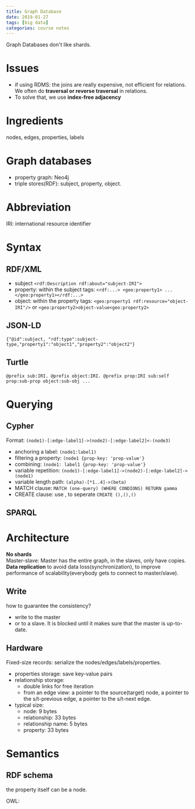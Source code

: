 ```yaml
---
title: Graph Database
date: 2019-01-27
tags: [big data]
categories: course notes
---
```




Graph Databases don't like shards.

# Issues
- if using RDMS: the joins are really expensive, not efficient for relations. We often do **traversal or reverse traversal** in relations.
-  To solve that, we use **index-free adjacency**

# Ingredients
nodes, edges, properties, labels

# Graph databases
- property graph: Neo4j
- triple stores(RDF): subject, property, object.


# Abbreviation
IRI: international resource identifier

# Syntax
## RDF/XML
- subject ```<rdf:Description rdf:about="subject-IRI">```
- property: within the subject tags: ```<rdf:...> <geo:property1> ...</geo:property1></rdf:...>```
- object: within the property tags: ```<geo:property1 rdf:resource="object-IRI"/>``` or ```<geo:property2>object-value<geo:property2>```
## JSON-LD
```{"@id":subject, "rdf:type":subject-type,"property1":"object1","property2":"object2"}```
## Turtle
```@prefix sub:IRI. @prefix object:IRI. @prefix prop:IRI sub:self prop:sub-prop object:sub-obj ...```

# Querying
## Cypher
Format: ```(node1)-[:edge-label1]->(node2)-[:edge-label2]<-(node3)```  
- anchoring a label: ```(node1:label1)```  
- filtering a property: ```(node1 {prop-key: 'prop-value'}```  
- combining:  ```(node1: label1 {prop-key: 'prop-value'}```  
- variable repetition: ```(node1)-[:edge-label1]->(node2)-[:edge-label2]->(node1)```   
- variable length path: ```(alpha)-[*1..4]->(beta)```  
- MATCH clause: ```MATCH (one-query) (WHERE CONDIONS) RETURN gamma```  
- CREATE clause: use , to seperate ```CREATE (),(),()```

## SPARQL

# Architecture
**No shards**  
Master-slave: Master has the entire graph, in the slaves, only have copies. **Data replication** to avoid data loss(synchronization), to improve performance of scalability(everybody gets to connect to master/slave). 

## Write
how to guarantee the consistency?  
- write to the master
- or to a slave. It is blocked until it makes sure that the master is up-to-date.

## Hardware
Fixed-size records: serialize the nodes/edges/labels/properties.   
- properties storage: save key-value pairs  
- relationship storage: 
	- double links for free iteration
	- from an edge view: a pointer to the source(target) node, a pointer to the s/t-previous edge, a pointer to the s/t-next edge.
- typical size:  
	- node: 9 bytes
	- relationship: 33 bytes
	- relationship name: 5 bytes
	- property: 33 bytes

# Semantics
## RDF schema
the property itself can be a node.

OWL: 

